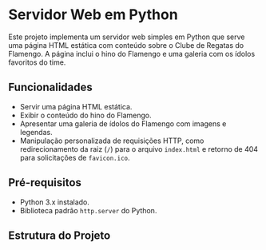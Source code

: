 # Servidor Web em Python

Este projeto implementa um servidor web simples em Python que serve uma página HTML estática com conteúdo sobre o Clube de Regatas do Flamengo. A página inclui o hino do Flamengo e uma galeria com os ídolos favoritos do time.

## Funcionalidades

- Servir uma página HTML estática.
- Exibir o conteúdo do hino do Flamengo.
- Apresentar uma galeria de ídolos do Flamengo com imagens e legendas.
- Manipulação personalizada de requisições HTTP, como redirecionamento da raiz (`/`) para o arquivo `index.html` e retorno de 404 para solicitações de `favicon.ico`.

## Pré-requisitos

- Python 3.x instalado.
- Biblioteca padrão `http.server` do Python.

## Estrutura do Projeto

